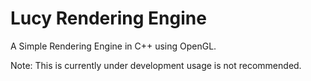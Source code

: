 # Lucy Rendering Engine

A Simple Rendering Engine in C++ using OpenGL.

Note: This is currently under development usage is not recommended. 